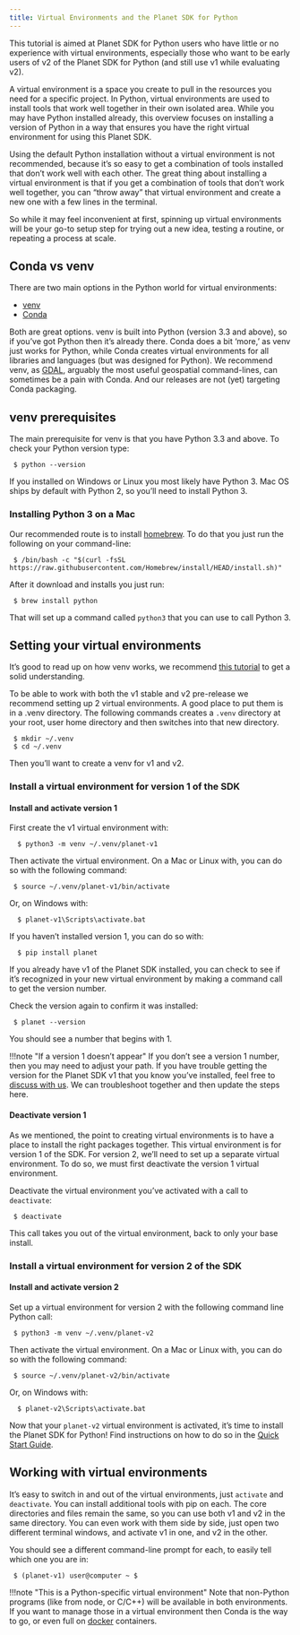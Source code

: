 ```yaml
---
title: Virtual Environments and the Planet SDK for Python
---
```


This tutorial is aimed at Planet SDK for Python users who have little or no experience with virtual environments, especially those who want to be early users of v2 of the Planet SDK for Python (and still use v1 while evaluating v2).

A virtual environment is a space you create to pull in the resources you need for a specific project. In Python, virtual environments are used to install tools that work well together in their own isolated area. While you may have Python installed already, this overview focuses on installing a version of Python in a way that ensures you have the right virtual environment for using this Planet SDK. 

Using the default Python installation without a virtual environment is not recommended, because it’s so easy to get a combination of tools installed that don’t work well with each other. The great thing about installing a virtual environment is that if you get a combination of tools that don’t work well together, you can “throw away” that virtual environment and create a new one with a few lines in the terminal.

So while it may feel inconvenient at first, spinning up virtual environments will be your go-to setup step for trying out a new idea, testing a routine, or repeating a process at scale.

## Conda vs venv

There are two main options in the Python world for virtual environments:

* [venv](https://docs.python.org/3/library/venv.html)
* [Conda](https://conda.io)

Both are great options. venv is built into Python (version 3.3 and above), so if you’ve got Python
then it’s already there. Conda does a bit ‘more,’ as venv just works for Python, while Conda
creates virtual environments for all libraries and languages (but was designed for Python). We
recommend venv, as [GDAL](https://gdal.org/), arguably the most useful geospatial command-lines,
can sometimes be a pain with Conda. And our releases are not (yet) targeting Conda packaging.

## venv prerequisites

The main prerequisite for venv is that you have Python 3.3 and above. To check your Python
version type:

```console
 $ python --version
```

 If you installed on Windows or Linux you most likely have Python 3. Mac OS ships by default with
 Python 2, so you’ll need to install Python 3. 

### Installing Python 3 on a Mac

 Our recommended route is to install [homebrew](https://brew.sh/). To do that you just run the 
 following on your command-line:

```console
 $ /bin/bash -c "$(curl -fsSL https://raw.githubusercontent.com/Homebrew/install/HEAD/install.sh)"
```

After it download and installs you just run:

```console
 $ brew install python
```

That will set up a command called `python3` that you can use to call Python 3.

## Setting your virtual environments

It’s good to read up on how venv works, we recommend 
[this tutorial](https://www.dataquest.io/blog/a-complete-guide-to-python-virtual-environments/)
to get a solid understanding.

To be able to work with both the v1 stable and v2 pre-release we recommend setting up 2 virtual environments. A good place to put them is in a .venv directory. The following commands creates a `.venv` directory at your root, user home directory and then switches into that new directory.

```console
 $ mkdir ~/.venv
 $ cd ~/.venv
```

Then you’ll want to create a venv for v1 and v2.

### Install a virtual environment for version 1 of the SDK

#### Install and activate version 1

First create the v1 virtual environment with:

```console
  $ python3 -m venv ~/.venv/planet-v1
```

Then activate the virtual environment. On a Mac or Linux with, you can do so with the following command:

```console
 $ source ~/.venv/planet-v1/bin/activate
```

Or, on Windows with:

```console
  $ planet-v1\Scripts\activate.bat
```

If you haven’t installed version 1, you can do so with:

```console
  $ pip install planet
```

If you already have v1 of the Planet SDK installed, you can check to see if it’s recognized in your new virtual environment by making a command call to get the version number.

Check the version again to confirm it was installed:

```console
 $ planet --version
```

You should see a number that begins with 1.

!!!note "If a version 1 doesn’t appear"
    If you don’t see a version 1 number, then you may need to adjust your path. If you have trouble getting the version for the Planet SDK v1 that you know you’ve installed, feel free to [discuss with us](https://github.com/planetlabs/planet-client-python/discussions). We can troubleshoot together and then update the steps here.

#### Deactivate version 1

As we mentioned, the point to creating virtual environments is to have a place to install the right packages together. This virtual environment is for version 1 of the SDK. For version 2, we’ll need to set up a separate virtual environment. To do so, we must first deactivate the version 1 virtual environment.

Deactivate the virtual environment you’ve activated with a call to `deactivate`:

```console
 $ deactivate
```

This call takes you out of the virtual environment, back to only your base install.

### Install a virtual environment for version 2 of the SDK

#### Install and activate version 2

Set up a virtual environment for version 2 with the following command line Python call:

```console
 $ python3 -m venv ~/.venv/planet-v2
```

Then activate the virtual environment. On a Mac or Linux with, you can do so with the following command:

```console
 $ source ~/.venv/planet-v2/bin/activate
```

Or, on Windows with:

```console
  $ planet-v2\Scripts\activate.bat
```

Now that your `planet-v2` virtual environment is activated, it’s time to install the Planet SDK for Python! Find instructions on how to do so in the [Quick Start Guide](quick-start-guide.md).

## Working with virtual environments

It’s easy to switch in and out of the virtual environments, just `activate` and `deactivate`. You can 
install additional tools with pip on each. The core directories and files remain the same, so you can 
use both v1 and v2 in the same directory. You can even work with them side by side, just open two 
different terminal windows, and activate v1 in one, and v2 in the other.

You should see a different command-line prompt for each, to easily tell which one you are in:

```console
 $ (planet-v1) user@computer ~ $
 ```

!!!note "This is a Python-specific virtual environment"
    Note that non-Python programs (like from node, or C/C++) will be available in both environments. If you want to manage those in a virtual environment then Conda is the way to go, or even full on [docker](https://www.docker.com/) containers.
